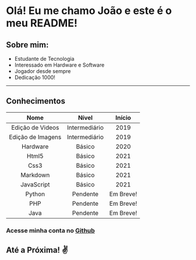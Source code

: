 # Olá! Eu me chamo João e este é o meu README!

## Sobre mim:
- Estudante de Tecnologia
- Interessado em Hardware e Software
- Jogador desde sempre
- Dedicação 1000!
 ***
 ## Conhecimentos
Nome | Nível | Início
:---:|:---:|:---:
Edição de Videos | Intermediário | 2019
Edição de Imagens | Intermediário | 2019
Hardware | Básico | 2020
Html5 | Básico | 2021
Css3 | Básico | 2021
Markdown | Básico | 2021
JavaScript | Básico | 2021
Python | Pendente | Em Breve!
PHP | Pendente | Em Breve!
Java | Pendente | Em Breve!


 
 ### Acesse minha conta no [Github](https://github.com/joaoinglat)
 ## Até a Próxima! ✌️

